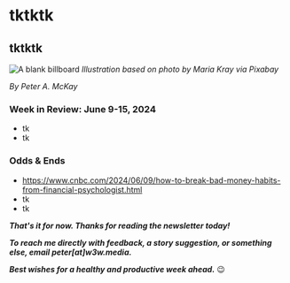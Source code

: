 # tktktk
## tktktk

<!--

Need to do some housekeeping before distributing this week's newsletter:

-- Syndicate last #w3w to personal blog...
-- Migrate MailChimp list -> Substack.
-- Write wrapup documentation for DaVinci.

-->

![A blank billboard](https://blog.pmckay.com/img/billboard-3840.jpg)
*Illustration based on photo by Maria Kray via Pixabay*

<p><em>By Peter A. McKay</em></p>

<!-- Lede item. Should run ~450 words. Do a CTA for sponsors. Craft offer as well to follow up if/when msgs come in. -->

### Week in Review: June 9-15, 2024

<!-- Prompt: Leo, please summarize the news article in this browser tab. I'm looking for a paragraph of 2-3 conversational sentences, suitable to use in a newsletter I'm working on. -->

- tk
- tk

### Odds & Ends

- https://www.cnbc.com/2024/06/09/how-to-break-bad-money-habits-from-financial-psychologist.html
- tk
- tk

_**That's it for now. Thanks for reading the newsletter today!**_

<!-- Insert "about me" copy. -->

_**To reach me directly with feedback, a story suggestion, or something else, email peter[at]w3w.media.**_

_**Best wishes for a healthy and productive week ahead.**_ 😉
